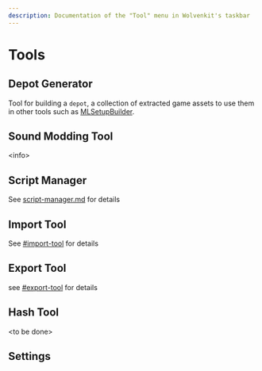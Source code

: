 ```yaml
---
description: Documentation of the "Tool" menu in Wolvenkit's taskbar
---
```


# Tools

## Depot Generator

Tool for building a `depot`, a collection of extracted game assets to use them in other tools such as [MLSetupBuilder](https://app.gitbook.com/s/4gzcGtLrr90pVjAWVdTc/for-mod-creators-theory/modding-tools/mlsetup-builder).

## Sound Modding Tool

\<info>

## Script Manager

See [script-manager.md](script-manager.md "mention") for details

## Import Tool

See [#import-tool](tools-import-export.md#import-tool "mention") for details

## Export Tool

see [#export-tool](tools-import-export.md#export-tool "mention") for details

## Hash Tool

\<to be done>

## Settings



